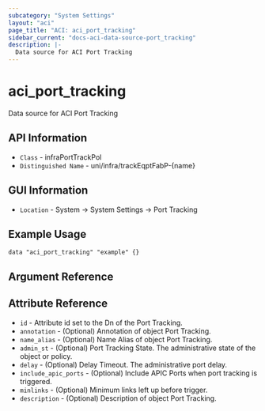 ```yaml
---
subcategory: "System Settings"
layout: "aci"
page_title: "ACI: aci_port_tracking"
sidebar_current: "docs-aci-data-source-port_tracking"
description: |-
  Data source for ACI Port Tracking
---
```


# aci_port_tracking #

Data source for ACI Port Tracking


## API Information ##

* `Class` - infraPortTrackPol
* `Distinguished Name` - uni/infra/trackEqptFabP-{name}

## GUI Information ##

* `Location` - System -> System Settings -> Port Tracking



## Example Usage ##

```hcl
data "aci_port_tracking" "example" {}
```

## Argument Reference ##

## Attribute Reference ##
* `id` - Attribute id set to the Dn of the Port Tracking.
* `annotation` - (Optional) Annotation of object Port Tracking.
* `name_alias` - (Optional) Name Alias of object Port Tracking.
* `admin_st` - (Optional) Port Tracking State. The administrative state of the object or policy.
* `delay` - (Optional) Delay Timeout. The administrative port delay.
* `include_apic_ports` - (Optional) Include APIC Ports when port tracking is triggered. 
* `minlinks` - (Optional) Minimum links left up before trigger. 
* `description` - (Optional) Description of object Port Tracking.